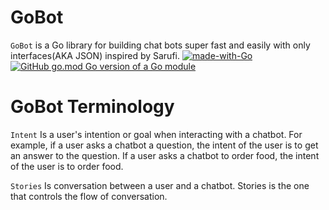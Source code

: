 GoBot
=======

``GoBot`` is a Go library for building chat bots super fast and easily with only interfaces(AKA JSON) inspired by Sarufi. 
[![made-with-Go](https://img.shields.io/badge/Made%20with-Go-1f425f.svg)](https://go.dev/)
[![GitHub go.mod Go version of a Go module](https://img.shields.io/github/go-mod/go-version/gomods/athens.svg)](https://github.com/adamwreuben/GoBot)

GoBot Terminology
====================

``Intent``  Is a user's intention or goal when interacting with a chatbot. For example, if a user asks a chatbot a question, the intent of the user is to get an answer to the question. If a user asks a chatbot to order food, the intent of the user is to order food.

``Stories`` Is conversation between a user and a chatbot. Stories is the one that controls the flow of conversation.



